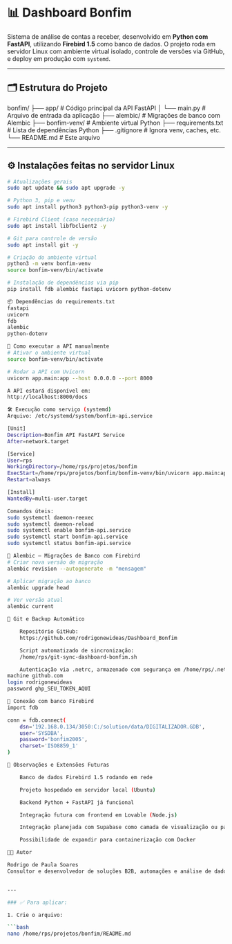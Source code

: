 # 📊 Dashboard Bonfim

Sistema de análise de contas a receber, desenvolvido em **Python com FastAPI**, utilizando **Firebird 1.5** como banco de dados. O projeto roda em servidor Linux com ambiente virtual isolado, controle de versões via GitHub, e deploy em produção com `systemd`.

---

## 🗂️ Estrutura do Projeto

bonfim/
├── app/ # Código principal da API FastAPI
│ └── main.py # Arquivo de entrada da aplicação
├── alembic/ # Migrações de banco com Alembic
├── bonfim-venv/ # Ambiente virtual Python
├── requirements.txt # Lista de dependências Python
├── .gitignore # Ignora venv, caches, etc.
└── README.md # Este arquivo


---

## ⚙️ Instalações feitas no servidor Linux

```bash
# Atualizações gerais
sudo apt update && sudo apt upgrade -y

# Python 3, pip e venv
sudo apt install python3 python3-pip python3-venv -y

# Firebird Client (caso necessário)
sudo apt install libfbclient2 -y

# Git para controle de versão
sudo apt install git -y

# Criação do ambiente virtual
python3 -m venv bonfim-venv
source bonfim-venv/bin/activate

# Instalação de dependências via pip
pip install fdb alembic fastapi uvicorn python-dotenv

📦 Dependências do requirements.txt
fastapi
uvicorn
fdb
alembic
python-dotenv

🚀 Como executar a API manualmente
# Ativar o ambiente virtual
source bonfim-venv/bin/activate

# Rodar a API com Uvicorn
uvicorn app.main:app --host 0.0.0.0 --port 8000

A API estará disponível em:
http://localhost:8000/docs

🛠️ Execução como serviço (systemd)
Arquivo: /etc/systemd/system/bonfim-api.service

[Unit]
Description=Bonfim API FastAPI Service
After=network.target

[Service]
User=rps
WorkingDirectory=/home/rps/projetos/bonfim
ExecStart=/home/rps/projetos/bonfim/bonfim-venv/bin/uvicorn app.main:app --host 0.0.0.0 --port 8085
Restart=always

[Install]
WantedBy=multi-user.target

Comandos úteis:
sudo systemctl daemon-reexec
sudo systemctl daemon-reload
sudo systemctl enable bonfim-api.service
sudo systemctl start bonfim-api.service
sudo systemctl status bonfim-api.service

🔁 Alembic – Migrações de Banco com Firebird
# Criar nova versão de migração
alembic revision --autogenerate -m "mensagem"

# Aplicar migração ao banco
alembic upgrade head

# Ver versão atual
alembic current

🔐 Git e Backup Automático

    Repositório GitHub:
    https://github.com/rodrigonewideas/Dashboard_Bonfim

    Script automatizado de sincronização:
    /home/rps/git-sync-dashboard-bonfim.sh

    Autenticação via .netrc, armazenado com segurança em /home/rps/.netrc:
machine github.com
login rodrigonewideas
password ghp_SEU_TOKEN_AQUI

🧩 Conexão com banco Firebird
import fdb

conn = fdb.connect(
    dsn='192.168.0.134/3050:C:/solution/data/DIGITALIZADOR.GDB',
    user='SYSDBA',
    password='bonfim2005',
    charset='ISO8859_1'
)

📌 Observações e Extensões Futuras

    Banco de dados Firebird 1.5 rodando em rede

    Projeto hospedado em servidor local (Ubuntu)

    Backend Python + FastAPI já funcional

    Integração futura com frontend em Lovable (Node.js)

    Integração planejada com Supabase como camada de visualização ou painel

    Possibilidade de expandir para containerização com Docker

🧑‍💻 Autor

Rodrigo de Paula Soares
Consultor e desenvolvedor de soluções B2B, automações e análise de dados com Python, Firebird, Linux, Git e infraestrutura local ou híbrida.


---

### ✅ Para aplicar:

1. Crie o arquivo:

```bash
nano /home/rps/projetos/bonfim/README.md



